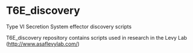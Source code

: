 # T6E_discovery
Type VI Secretion System effector discovery scripts

T6E_discovery repository contains scripts used in research in the Levy Lab (http://www.asaflevylab.com/)
